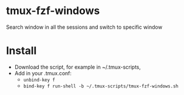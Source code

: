 # tmux-fzf-windows
Search window in all the sessions and switch to specific window

# Install
- Download the script, for example in ~/.tmux-scripts,
- Add in your .tmux.conf:
  - `unbind-key f`
  - `bind-key f run-shell -b ~/.tmux-scripts/tmux-fzf-windows.sh`
